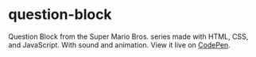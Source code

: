 # question-block
Question Block from the Super Mario Bros. series made with HTML, CSS, and JavaScript. With sound and animation. View it live on [CodePen](https://codepen.io/kathykato/full/oegXbW).

